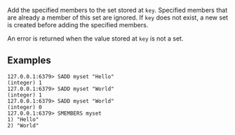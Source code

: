 Add the specified members to the set stored at `key`.
Specified members that are already a member of this set are ignored.
If `key` does not exist, a new set is created before adding the specified
members.

An error is returned when the value stored at `key` is not a set.

## Examples

```
127.0.0.1:6379> SADD myset "Hello"
(integer) 1
127.0.0.1:6379> SADD myset "World"
(integer) 1
127.0.0.1:6379> SADD myset "World"
(integer) 0
127.0.0.1:6379> SMEMBERS myset
1) "Hello"
2) "World"
```
